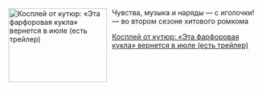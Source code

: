 <!--2025-05-13 11:45:37-->
<div class="yb">
  <div class="rss kino_kino"><a href="https://www.kino-teatr.ru/kino/news/y2025/5-13/37692/" title="Косплей от кутюр: «Эта фарфоровая кукла» вернется в июле (есть трейлер)"><img src="https://www.kino-teatr.ru/news/2/9/37692/poster.jpg" width="196" height="147" align="left" hspace="5" style="margin: 0px 10px 0px 5px" alt="Косплей от кутюр: «Эта фарфоровая кукла» вернется в июле (есть трейлер)"/></a>Чувства, музыка и наряды — с иголочки&#33; — во втором сезоне хитового ромкома <p class="titl"><a href="https://www.kino-teatr.ru/kino/news/y2025/5-13/37692/">Косплей от кутюр: «Эта фарфоровая кукла» вернется в июле (есть трейлер)</a></p></div>
</div>

